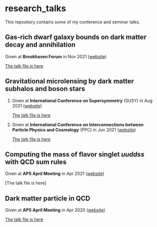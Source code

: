 # research_talks
This repository contains some of my conference and seminar talks.

## Gas-rich dwarf galaxy bounds on dark matter decay and annihilation

Given at **Brookhaven Forum** in Nov 2021 ([website](https://www.bnl.gov/bf2021/))

[The talk file is here](/docs/BF21.pdf)


## Gravitational microlensing by dark matter subhalos and boson stars

1. Given at **International Conference on Supersymmetry** (SUSY) in Aug 2021 ([website](https://indico.cern.ch/event/875077/))

    [The talk file is here](/docs/susy21.pdf)

2. Given at **International Conference on Interconnections between Particle Physics and Cosmology** (PPC) in Jun 2021 ([website](https://indico.cern.ch/event/822029/))

    [The talk file is here](/docs/PPC.pdf)


## Computing the mass of flavor singlet *uuddss* with QCD sum rules

Given at **APS April Meeting** in Apr 2021 ([website](https://meetings.aps.org/Meeting/APR21/Session/S20.3))

[The talk file is here]

## Dark matter particle in QCD

Given at **APS April Meeting** in Apr 2020 ([website](https://meetings.aps.org/Meeting/APR20/Session/C13.4))

[The talk file is here](/docs/APSmeeting.pdf)
